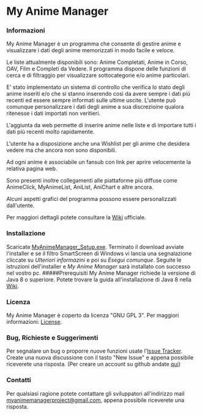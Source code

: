 # My Anime Manager
### Informazioni
My Anime Manager è un programma che consente di gestire anime e visualizzare i dati degli anime memorizzati in modo facile e veloce.

Le liste attualmente disponibili sono: Anime Completati, Anime in Corso, OAV, Film e Completi da Vedere. Il programma dispone delle funzioni di cerca e di filtraggio per visualizzare sottocategorie e/o anime particolari.

E' stato implementato un sistema di controllo che verifica lo stato degli anime inseriti e/o che si stanno inserendo così da avere sempre i dati più recenti ed essere sempre informati sulle ultime uscite. L'utente può comunque personalizzare i dati degli anime a sua discrezioine qualora ritenesse i dati importati non veritieri.

L'aggiunta da web permette di inserire anime nelle liste e di importare tutti i dati più recenti molto rapidamente.

L'utente ha a disposizione anche una Wishlist per gli anime che desidera vedere ma che ancora non sono disponibili. 

Ad ogni anime è associabile un fansub con link per aprire velocemente la relativa pagina web.

Sono presenti inoltre collegamenti alle piattaforme più diffuse come AnimeClick, MyAnimeList, AniList, AniChart e altre ancora.

Alcuni aspetti grafici del programma possono essere personalizzati dall'utente.

Per maggiori dettagli potete consultare la [Wiki](https://github.com/MyAnimeManager/MyAnimeManager/wiki) ufficiale.

### Installazione
Scaricate [MyAnimeManager_Setup.exe](https://github.com/MyAnimeManager/MyAnimeManager/releases). Terminato il download avviate l'installer e se il filtro SmartScreen di Windows vi lancia una segnalazione cliccate su *Ulteriori informazini* e poi su *Esegui comunque*. Seguite le istruzioni dell'installer e *My Anime Manager* sarà installato con successo nel vostro pc.
#####Prerequisiti
My Anime Manager richiede la versione di Java 8 o superiore. Potete trovare la guida all'installazione di Java 8 nella [Wiki](https://github.com/MyAnimeManager/MyAnimeManager/wiki/Installazione-Java-8).


### Licenza
My Anime Manager è coperto da licenza "GNU GPL 3". Per maggiori informazioni: [License](https://github.com/MyAnimeManager/MyAnimeManager/blob/master/resources/License.txt).


### Bug, Richieste e Suggerimenti
Per segnalare un bug o proporre nuove funzioni usate l'[Issue Tracker](https://github.com/MyAnimeManager/MyAnimeManager/issues). Create una nuova discussione con il tasto "New Issue" e appena possibile riceverete una risposta. (Per creare un account su github andate [qui](https://github.com/join))

### Contatti
Per qualsiasi ragione potete contattare gli sviluppatori all'indirizzo mail myanimemanagerproject@gmail.com, appena possibile riceverete una risposta.
